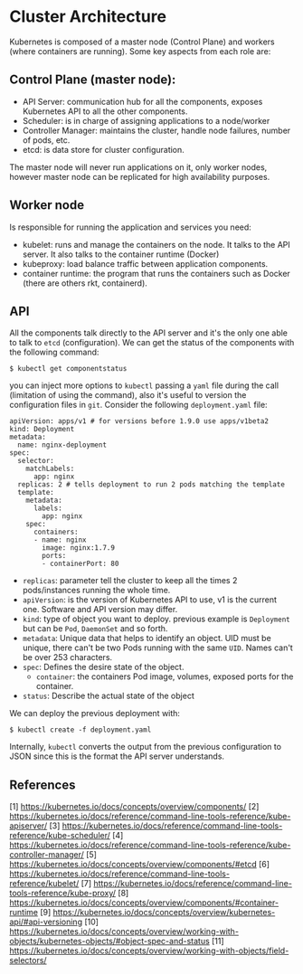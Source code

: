 # Cluster Architecture

Kubernetes is composed of a master node (Control Plane) and workers (where containers are running). Some key aspects from each role are:

## Control Plane (master node):

- API Server: communication hub for all the components, exposes Kubernetes API to all the other components.
- Scheduler: is in charge of assigning applications to a node/worker
- Controller Manager: maintains the cluster, handle node failures, number of pods, etc.
- etcd: is data store for cluster configuration.

The master node will never run applications on it, only worker nodes, however master node can be replicated for high availability purposes.


## Worker node

Is responsible for running the application and services you need:

- kubelet: runs and manage the containers on the node. It talks to the API server. It also talks to the container runtime (Docker)
- kubeproxy: load balance traffic between application components.
- container runtime: the program that runs the containers such as Docker (there are others rkt, containerd).

## API

All the components talk directly to the API server and it's the only one able to talk to `etcd` (configuration). We can get the status of the components with
the following command:

```
$ kubectl get componentstatus
```

you can inject more options to `kubectl` passing a `yaml` file during the call (limitation of using the command), also it's useful to version the configuration files in `git`. Consider the following `deployment.yaml` file:

```
apiVersion: apps/v1 # for versions before 1.9.0 use apps/v1beta2
kind: Deployment
metadata:
  name: nginx-deployment
spec:
  selector:
    matchLabels:
      app: nginx
  replicas: 2 # tells deployment to run 2 pods matching the template
  template:
    metadata:
      labels:
        app: nginx
    spec:
      containers:
      - name: nginx
        image: nginx:1.7.9
        ports:
        - containerPort: 80
```

- `replicas`: parameter tell the cluster to keep all the times 2 pods/instances running the whole time.
- `apiVersion`: is the version of Kubernetes API to use, v1 is the current one. Software and API version may differ.
- `kind`: type of object you want to deploy. previous example is `Deployment` but can be `Pod`, `DaemonSet` and so forth.
- `metadata`: Unique data that helps to identify an object. UID must be unique, there can't be two Pods running with the same `UID`. Names can't be over 253 characters.
- `spec`: Defines the desire state of the object.
  - `container`: the containers Pod image, volumes, exposed ports for the container.
- `status`: Describe the actual state of the object


We can deploy the previous deployment with:

```
$ kubectl create -f deployment.yaml
```

Internally, `kubectl` converts the output from the previous configuration to JSON since this is the format the API server understands.


## References

[1] https://kubernetes.io/docs/concepts/overview/components/
[2] https://kubernetes.io/docs/reference/command-line-tools-reference/kube-apiserver/
[3] https://kubernetes.io/docs/reference/command-line-tools-reference/kube-scheduler/
[4] https://kubernetes.io/docs/reference/command-line-tools-reference/kube-controller-manager/
[5] https://kubernetes.io/docs/concepts/overview/components/#etcd
[6] https://kubernetes.io/docs/reference/command-line-tools-reference/kubelet/
[7] https://kubernetes.io/docs/reference/command-line-tools-reference/kube-proxy/
[8] https://kubernetes.io/docs/concepts/overview/components/#container-runtime
[9] https://kubernetes.io/docs/concepts/overview/kubernetes-api/#api-versioning
[10] https://kubernetes.io/docs/concepts/overview/working-with-objects/kubernetes-objects/#object-spec-and-status
[11] https://kubernetes.io/docs/concepts/overview/working-with-objects/field-selectors/